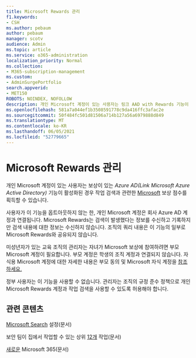 ```yaml
---
title: Microsoft Rewards 관리
f1.keywords:
- CSH
ms.author: pebaum
author: pebaum
manager: scotv
audience: Admin
ms.topic: article
ms.service: o365-administration
localization_priority: Normal
ms.collection:
- M365-subscription-management
ms.custom:
- AdminSurgePortfolio
search.appverid:
- MET150
ROBOTS: NOINDEX, NOFOLLOW
description: 개인 Microsoft 계정이 있는 사용자는 링크 AAD with Rewards 기능이 사용하도록 설정된 경우 작업 검색과 관련한 Microsoft 보상 점수를 획득할 수 있습니다.
ms.openlocfilehash: 581a7a044ef1b3508591778c9da416ffc3afac2e
ms.sourcegitcommit: 50f484fc501d81506a714b127a56a6979888d849
ms.translationtype: MT
ms.contentlocale: ko-KR
ms.lasthandoff: 06/05/2021
ms.locfileid: "52779665"
---
```

# <a name="manage-microsoft-rewards"></a>Microsoft Rewards 관리

개인 Microsoft 계정이 있는 사용자는 보상이 있는 *Azure AD(Link Microsoft Azure Active Directory)* 기능이 활성화된 경우 작업 검색과 관련한 [Microsoft](https://www.microsoft.com/rewards) 보상 점수를 획득할 수 있습니다.

사용자가 이 기능을 옵트아웃하지 않는 한, 개인 Microsoft 계정은 회사 Azure AD 계정과 연결됩니다. Microsoft Rewards는 검색이 발생했다는 정보를 수신하고 기록하지만 검색 내용에 대한 정보는 수신하지 않습니다. 조직의 쿼리 내용은 이 기능의 일부로 Microsoft Rewards와 공유되지 않습니다.

미성년자가 있는 교육 조직의 관리자는 자녀가 Microsoft 보상에 참여하려면 부모 Microsoft 계정이 필요합니다. 부모 계정은 학생의 조직 계정과 연결되지 않습니다. 자식용 Microsoft 계정에 대한 자세한 내용은 부모 동의 및 Microsoft 자식 계정을 [참조하세요.](https://support.microsoft.com/account-billing/c6951746-8ee5-8461-0809-fbd755cd902e)

정부 사용자는 이 기능을 사용할 수 없습니다. 관리자는 조직의 규정 준수 정책으로 개인 Microsoft Rewards 계정과 작업 검색을 사용할 수 있도록 허용해야 합니다.

## <a name="related-content"></a>관련 콘텐츠

[Microsoft Search](/microsoftsearch/setup-microsoft-search) 설정(문서)

보안 팀이 집에서 작업할 수 있는 상위 [12개](../../security/top-security-tasks-for-remote-work.md) 작업(문서)

[새로운](https://support.microsoft.com/office/what-s-new-in-microsoft-365-95c8d81d-08ba-42c1-914f-bca4603e1426) Microsoft 365(문서)


